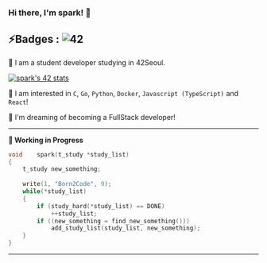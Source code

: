 ### Hi there, I'm spark! 👋

**⚡️Badges :** ![42](https://badgen.net/badge/Born2Code/spark/blue?cache=86400&icon=https://meta.intra.42.fr/assets/42_logo-7dfc9110a5319a308863b96bda33cea995046d1731cebb735e41b16255106c12.svg)
---

🌱 I am a student developer studying in 42Seoul. 

[![spark's 42 stats](https://badge42.herokuapp.com/api/stats/spark)](https://github.com/JaeSeoKim/badge42)

🙈 I am interested in `C`, `Go`, `Python`,  `Docker`, `Javascript (TypeScript)` and `React`!

🚀 I'm dreaming of becoming a FullStack developer!

---

**🚧 Working in Progress**

```c
void	spark(t_study *study_list)
{
    t_study new_something;
    
    write(1, "Born2Code", 9);
    while(*study_list)
    {
        if (study_hard(*study_list) == DONE)
            ++study_list;
        if ((new_something = find_new_something()))
            add_study_list(study_list, new_something);
    }
}
```

---

